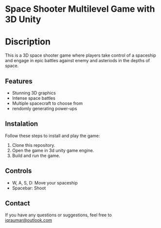 # Space Shooter Multilevel Game with 3D Unity

# Discription
This is a 3D space shooter game where players take control of a spaceship and engage in epic battles against enemy and asteriods in the depths of space. 

## Features
- Stunning 3D graphics
- Intense space battles
- Multiple spacecraft to choose from
- rendomly generating power-ups

## Instalation 
Follow these steps to install and play the game:
1. Clone this repository.
2. Open the game in 3d unity game engine.
3. Build and run the game.

## Controls
- W, A, S, D: Move your spaceship
- Spacebar: Shoot


## Contact
If you have any questions or suggestions, feel free to  iqraumar@outlook.com

